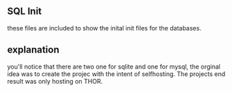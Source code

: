 ## SQL Init
these files are included to show the inital init files for the databases.

## explanation
you'll notice that there are two one for sqlite and one for mysql, the orginal idea was to create the projec with the intent of selfhosting. The projects end result was only hosting on THOR.